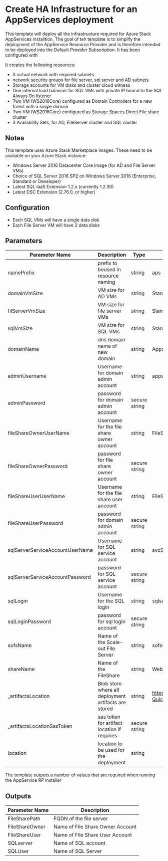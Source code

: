 # Create HA Infrastructure for an AppServices deployment

This template will deploy all the infrastructure required for Azure Stack AppServices installtion. The goal of teh template is to simplify the deployment of the AppService Resource Provider and is therefore intended to be deployed into the Default Provider Subscription. It has been configured with 


 It creates the following resources:

* A virtual network with required subnets 
* network security groups for file server, sql server and AD subnets
* Storage accounts for VM disks and cluster cloud witness
* One internal load balancer for SQL VMs with private IP bound to the SQL Always On listener
* Two VM (WS2016Core) configured as Domain Controllers for a new forest with a single domain
* Two VM (WS2016Core) configured as Storage Spaces Direct File share cluster 
* 3 Availability Sets, for AD, FileServer cluster and SQL cluster 

## Notes

This template uses Azure Stack Marketplace images. These need to be available on your Azure Stack instance:

* Windows Server 2016 Datacenter Core  Image (for AD and File Server VMs)
* Choice of SQL Server 2016 SP2 on Windows Server 2016 (Enterprise, Standard or Developer)
* Latest SQL IaaS Extension 1.2.x (currently 1.2.30)
* Latest DSC Extension (2.76.0, or higher)

## Configuration

* Each SQL VMs will have a single data disk 
* Each File Server VM will have 2 data disks

## Parameters

| Parameter Name | Description | Type | Default Value
| --- | --- | --- | ---
| namePrefix | prefix to beused in resource naming | string | aps
| domainVmSize | VM size for AD VMs | string | Standard_DS1_v2
| filServerVmSize | VM size for file server VMs | string | Standard_DS2_v2
| sqlVmSize | VM size for SQL VMs | string | Standard_DS2_v2
| domainName | dns domain name of new domain | string | Appsvc.local
| adminUsername | Username for domain admin account | string | appsvcadmin
| adminPassword | password for domain admin account | secure string |
| fileShareOwnerUserName | Username for the file share owner account | string | FileShareOwner
| fileShareOwnerPassword | password for file share owner account | secure string |
| fileShareUserUserName | Username for the file share user account | string | FileShareUser
| fileShareUserPassword | password for domain admin account | secure string |
| sqlServerServiceAccountUserName | Username for SQL service account | string | svcSQL
| sqlServerServiceAccountPassword | password for SQL service account | secure string |
| sqlLogin | Username for the SQL login | string | sqlsa
| sqlLoginPassword | password for sql login account | secure string |
| sofsName | Name of the Scale-out File Server | string | sofs01
| shareName | Name of the FileShare | string | WebSites
| _artifactsLocation | Blob store where all deployment artifacts are stored | string |  https://raw.githubusercontent.com/Azure/AzureStack-QuickStart-Templates/master/sql-2016-alwayson| 
| _artifactsLocationSasToken | sas token for artifact location if requires | secure string |  
| location | location to be used for the deployment | string |

The template outputs a number of values that are required when running the AppService RP installer
## Outputs

| Parameter Name | Description 
| --- | --- 
| FileSharePath | FQDN of the file server 
| FileShareOwner | Name of File Share Owner Account 
| FileShareUser | Name of File Share User Account 
| SQLserver | Name of SQL account 
| SQLUser | Name of SQL Server 
